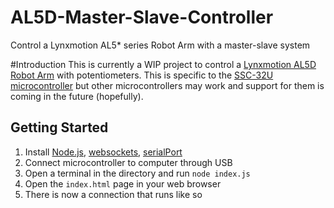 # AL5D-Master-Slave-Controller
Control a Lynxmotion AL5\* series Robot Arm with a master-slave system

#Introduction
This is currently a WIP project to control a [Lynxmotion AL5D Robot Arm](http://www.lynxmotion.com/c-130-al5d.aspx) with potentiometers. This is specific to the [SSC-32U microcontroller](http://www.lynxmotion.com/p-1032-ssc-32u-usb-servo-controller.aspx) but other microcontrollers may work and support for them is coming in the future (hopefully). 

## Getting Started
1. Install [Node.js](https://nodejs.org/en/), [websockets](https://www.npmjs.com/package/ws), [serialPort](https://www.npmjs.com/package/serialport)
2. Connect microcontroller to computer through USB
3. Open a terminal in the directory and run `node index.js`
4. Open the `index.html` page in your web browser
5. There is now a connection that runs like so





